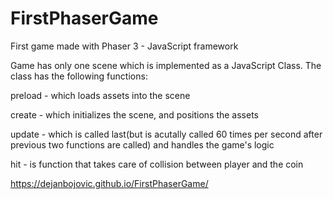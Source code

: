 # FirstPhaserGame
First game made with Phaser 3 - JavaScript framework

Game has only one scene which is implemented as a JavaScript Class. The class has the following functions:

preload - which loads assets into the scene

create - which initializes the scene, and positions the assets

update - which is called last(but is acutally called 60 times per second after previous two functions are called)
and handles the game's logic
  
hit - is function that takes care of collision between player and the coin

https://dejanbojovic.github.io/FirstPhaserGame/
